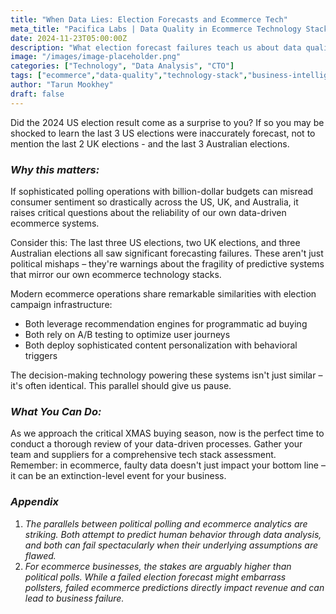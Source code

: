 ```yaml
---
title: "When Data Lies: Election Forecasts and Ecommerce Tech"
meta_title: "Pacifica Labs | Data Quality in Ecommerce Technology Stacks"
date: 2024-11-23T05:00:00Z
description: "What election forecast failures teach us about data quality in ecommerce technology."
image: "/images/image-placeholder.png"
categories: ["Technology", "Data Analysis", "CTO"]
tags: ["ecommerce","data-quality","technology-stack","business-intelligence","forecasting"]
author: "Tarun Mookhey"
draft: false
---
```


Did the 2024 US election result come as a surprise to you? If so you may be shocked to learn the last 3 US elections were inaccurately forecast, not to mention the last 2 UK elections - and the last 3 Australian elections.

### ***Why this matters:***
If sophisticated polling operations with billion-dollar budgets can misread consumer sentiment so drastically across the US, UK, and Australia, it raises critical questions about the reliability of our own data-driven ecommerce systems.

Consider this: The last three US elections, two UK elections, and three Australian elections all saw significant forecasting failures. These aren't just political mishaps – they're warnings about the fragility of predictive systems that mirror our own ecommerce technology stacks.

Modern ecommerce operations share remarkable similarities with election campaign infrastructure:
- Both leverage recommendation engines for programmatic ad buying
- Both rely on A/B testing to optimize user journeys
- Both deploy sophisticated content personalization with behavioral triggers

The decision-making technology powering these systems isn't just similar – it's often identical. This parallel should give us pause.

### ***What You Can Do:***
As we approach the critical XMAS buying season, now is the perfect time to conduct a thorough review of your data-driven processes. Gather your team and suppliers for a comprehensive tech stack assessment. Remember: in ecommerce, faulty data doesn't just impact your bottom line – it can be an extinction-level event for your business.

### ***Appendix***
1. *The parallels between political polling and ecommerce analytics are striking. Both attempt to predict human behavior through data analysis, and both can fail spectacularly when their underlying assumptions are flawed.*
2. *For ecommerce businesses, the stakes are arguably higher than political polls. While a failed election forecast might embarrass pollsters, failed ecommerce predictions directly impact revenue and can lead to business failure.*